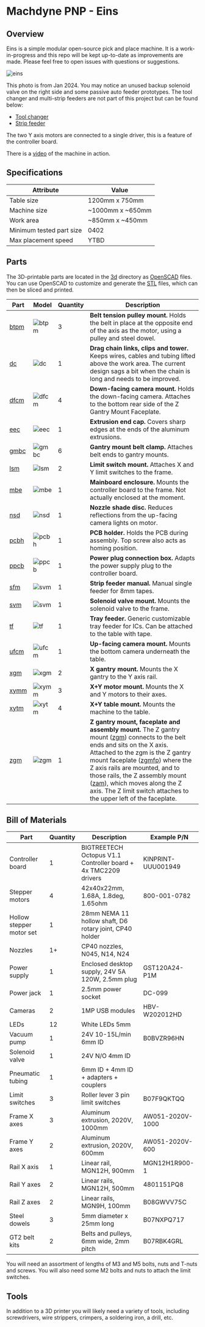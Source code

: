 # Machdyne PNP - Eins

## Overview

Eins is a simple modular open-source pick and place machine. It is a work-in-progress and this repo will be kept up-to-date as improvements are made. Please feel free to open issues with questions or suggestions.

![eins](eins.jpg)

This photo is from Jan 2024. You may notice an unused backup solenoid valve on the right side and some passive auto feeder prototypes. The tool changer and multi-strip feeders are not part of this project but can be found below:

  * [Tool changer](https://github.com/richardklingler/openpnp/tree/master/openscad/toolchanger)
  * [Strip feeder](https://www.thingiverse.com/thing:5711658)

The two Y axis motors are connected to a single driver, this is a feature of the controller board.

There is a [video](https://twitter.com/machdyne/status/1705911534369574982) of the machine in action.

## Specifications

| Attribute | Value |
| --------- | ----- |
| Table size | 1200mm x 750mm |
| Machine size | ~1000mm x ~650mm |
| Work area | ~850mm x ~450mm |
| Minimum tested part size | 0402 |
| Max placement speed | YTBD |

## Parts

The 3D-printable parts are located in the [3d](3d) directory as [OpenSCAD](https://openscad.org) files. You can use OpenSCAD to customize and generate the [STL](3d/stl) files, which can then be sliced and printed.

| Part | Model | Quantity | Description |
| ---- | ----- | -------- | ----------- |
| [btpm](3d/stl/btpm.stl) | ![btpm](3d/img/btpm.png) | 3 | **Belt tension pulley mount.** Holds the belt in place at the opposite end of the axis as the motor, using a pulley and steel dowel. |
| [dc](3d/stl/dc.stl) | ![dc](3d/img/dc.png) | 1 | **Drag chain links, clips and tower.** Keeps wires, cables and tubing lifted above the work area. The current design sags a bit when the chain is long and needs to be improved. |
| [dfcm](3d/stl/dfcm.stl) | ![dfcm](3d/img/dfcm.png) | 4 | **Down-facing camera mount.** Holds the down-facing camera. Attaches to the bottom rear side of the Z Gantry Mount Faceplate. |
| [eec](3d/stl/eec.stl) | ![eec](3d/img/eec.png) | 1 | **Extrusion end cap.** Covers sharp edges at the ends of the aluminum extrusions. |
| [gmbc](3d/stl/gmbc.stl) | ![gmbc](3d/img/gmbc.png) | 6 | **Gantry mount belt clamp.** Attaches belt ends to gantry mounts. |
| [lsm](3d/stl/lsm.stl) | ![lsm](3d/img/lsm.png) | 2 | **Limit switch mount.** Attaches X and Y limit switches to the frame. |
| [mbe](3d/stl/mbe.stl) | ![mbe](3d/img/mbe.png) | 1 | **Mainboard enclosure.** Mounts the controller board to the frame. Not actually enclosed at the moment. |
| [nsd](3d/stl/nsd.stl) | ![nsd](3d/img/nsd.png) | 1 | **Nozzle shade disc.** Reduces reflections from the up-facing camera lights on motor. |
| [pcbh](3d/stl/pcbh.stl) | ![pcbh](3d/img/pcbh.png) | 1 | **PCB holder.** Holds the PCB during assembly. Top screw also acts as homing position. |
| [ppcb](3d/stl/ppcb.stl) | ![ppcb](3d/img/ppcb.png) | 1 | **Power plug connection box.** Adapts the power supply plug to the controller board. |
| [sfm](3d/stl/sfm.stl) | ![svm](3d/img/sfm.png) | 1 | **Strip feeder manual.** Manual single feeder for 8mm tapes. |
| [svm](3d/stl/svm.stl) | ![svm](3d/img/svm.png) | 1 | **Solenoid valve mount.** Mounts the solenoid valve to the frame. |
| [tf](3d/stl/tf.stl) | ![tf](3d/img/tf.png) | 1 | **Tray feeder.** Generic customizable tray feeder for ICs. Can be attached to the table with tape. |
| [ufcm](3d/stl/ufcm.stl) | ![ufcm](3d/img/ufcm.png) | 1 | **Up-facing camera mount.** Mounts the bottom camera underneath the table. |
| [xgm](3d/stl/xgm.stl) | ![xgm](3d/img/xgm.png) | 2 | **X gantry mount.** Mounts the X gantry to the Y axis rail. |
| [xymm](3d/stl/xymm.stl) | ![xymm](3d/img/xymm.png) | 3 | **X+Y motor mount.** Mounts the X and Y motors to their axes. |
| [xytm](3d/stl/xytm.stl) | ![xytm](3d/img/xytm.png) | 4 | **X+Y table mount.** Mounts the machine to the table. |
| [zgm](3d/stl/zgm.stl) | ![zgm](3d/img/zgm.png) | 1 | **Z gantry mount, faceplate and assembly mount.** The Z gantry mount ([zgm](3d/stl/zgm.stl)) connects to the belt ends and sits on the X axis. Attached to the zgm is the Z gantry mount faceplate ([zgmfp](3d/stl/zgmfp.stl)) where the Z axis rails are mounted, and to those rails, the Z assembly mount ([zam](3d/stl/zam.stl)), which moves along the Z axis. The Z limit switch attaches to the upper left of the faceplate. |

## Bill of Materials

| Part | Quantity | Description | Example P/N |
| ---- | -------- |------------ | ----------- |
| Controller board | 1 | BIGTREETECH Octopus V1.1 Controller board + 4x TMC2209 drivers | KINPRINT-UUU001949 |
| Stepper motors | 4 | 42x40x22mm, 1.68A, 1.8deg, 1.65ohm | 800-001-0782 |
| Hollow stepper motor set | 1 | 28mm NEMA 11 hollow shaft, D6 rotary joint, CP40 holder | |
| Nozzles | 1+ | CP40 nozzles, N045, N14, N24 | |
| Power supply | 1 | Enclosed desktop supply, 24V 5A 120W, 2.5mm plug | GST120A24-P1M |
| Power jack | 1 | 2.5mm power socket | DC-099 |
| Cameras | 2 | 1MP USB modules | HBV-W202012HD |
| LEDs | 12 | White LEDs 5mm | |
| Vacuum pump | 1 | 24V 10-15L/min 6mm ID | B0BVZR96HN |
| Solenoid valve | 1 | 24V N/O 4mm ID | | 
| Pneumatic tubing | 1 | 6mm ID + 4mm ID + adapters + couplers | | 
| Limit switches | 3 | Roller lever 3 pin limit switches | B07F9QKTQQ |
| Frame X axes | 3 | Aluminum extrusion, 2020V, 1000mm | AW051-2020V-1000 |
| Frame Y axes | 2 | Aluminum extrusion, 2020V, 600mm | AW051-2020V-600 |
| Rail X axis | 1 | Linear rail, MGN12H, 900mm | MGN12H1R900-1 |
| Rail Y axes | 2 | Linear rails, MGN12H, 500mm | 4801151PQ8 |
| Rail Z axes | 2 | Linear rails, MGN9H, 100mm | B08GWVV75C |
| Steel dowels | 3 | 5mm diameter x 25mm long | B07NXPQ717 |
| GT2 belt kits | 2 | Belts and pulleys, 6mm wide, 2mm pitch | B07RBK4GRL |

You will need an assortment of lengths of M3 and M5 bolts, nuts and T-nuts and screws. You will also need some M2 bolts and nuts to attach the limit switches.

## Tools

In addition to a 3D printer you will likely need a variety of tools, including screwdrivers, wire strippers, crimpers, a soldering iron, a drill, etc.
